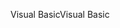 <span data-ttu-id="8a20e-101">Visual Basic</span><span class="sxs-lookup"><span data-stu-id="8a20e-101">Visual Basic</span></span>